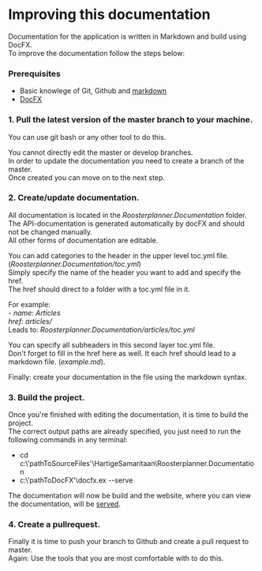 ﻿# Improving this documentation

Documentation for the application is written in Markdown and build using DocFX.  
To improve the documentation follow the steps below:

### Prerequisites 
- Basic knowlege of Git, Github and [markdown](https://github.com/adam-p/markdown-here/wiki/Markdown-Cheatsheet)
- [DocFX](https://dotnet.github.io/docfx/) 


### 1. Pull the latest version of the master branch to your machine.
You can use git bash or any other tool to do this.  

You cannot directly edit the master or develop branches.  
In order to update the documentation you need to create a branch of the master.   
Once created you can move on to the next step.

### 2. Create/update documentation.
All documentation is located in the *Roosterplanner.Documentation* folder.  
The API-documentation is generated automatically by docFX and should not be changed manually.  
All other forms of documentation are editable.


You can add categories to the header in the upper level toc.yml file.  
(*Roosterplanner.Documentation/toc.yml*)  
Simply specify the name of the header you want to add and specify the href.  
The href should direct to a folder with a toc.yml file in it.

For example:  
*- name: Articles   
href: articles/*  
Leads to: *Roosterplanner.Documentation/articles/toc.yml*

You can specify all subheaders in this second layer toc.yml file.  
Don't forget to fill in the href here as well. It each href should lead to a markdown file. (*example.md*).


Finally: create your documentation in the file using the markdown syntax.

### 3. Build the project.
Once you're finished with editing the documentation, it is time to build the project.  
The correct output paths are already specified, you just need to run the following commands in any terminal:  

- cd c:\\'pathToSourceFiles'\HartigeSamaritaan\Roosterplanner.Documentation    
- c:\\'pathToDocFX'\docfx.ex --serve


The documentation will now be build and the website, where you can view the documentation, will be [served](http://localhost:8080).

### 4. Create a pullrequest.
Finally it is time to push your branch to Github and create a pull request to master.  
Again: Use the tools that you are most comfortable with to do this.


